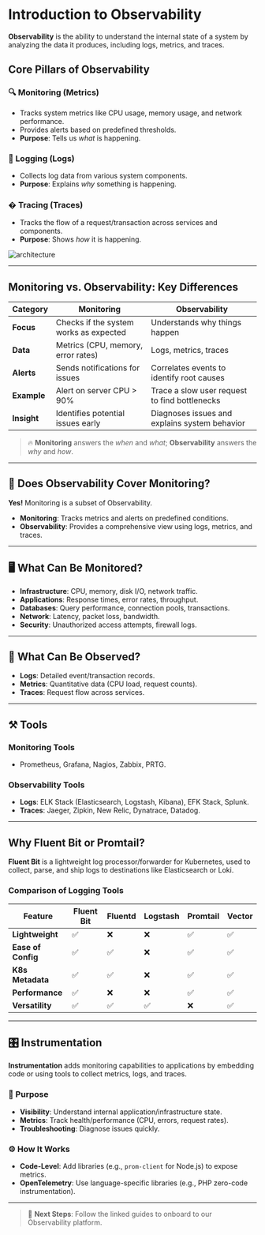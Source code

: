 # Introduction to Observability

**Observability** is the ability to understand the internal state of a system by analyzing the data it produces, including logs, metrics, and traces.

## Core Pillars of Observability

### 🔍 Monitoring (Metrics)
- Tracks system metrics like CPU usage, memory usage, and network performance.
- Provides alerts based on predefined thresholds.
- **Purpose**: Tells us _what_ is happening.

### 📜 Logging (Logs)
- Collects log data from various system components.
- **Purpose**: Explains _why_ something is happening.

### � Tracing (Traces)
- Tracks the flow of a request/transaction across services and components.
- **Purpose**: Shows _how_ it is happening.

![architecture](https://github.com/user-attachments/assets/1ff3470d-bb61-4ed6-bd3a-f4bc1baba881)

---

## Monitoring vs. Observability: Key Differences

| **Category**       | **Monitoring**                                      | **Observability**                                   |
|---------------------|-----------------------------------------------------|-----------------------------------------------------|
| **Focus**           | Checks if the system works as expected              | Understands why things happen                      |
| **Data**            | Metrics (CPU, memory, error rates)                  | Logs, metrics, traces                              |
| **Alerts**          | Sends notifications for issues                     | Correlates events to identify root causes          |
| **Example**         | Alert on server CPU > 90%                           | Trace a slow user request to find bottlenecks      |
| **Insight**         | Identifies potential issues early                  | Diagnoses issues and explains system behavior       |

> 🔥 **Monitoring** answers the *when* and *what*; **Observability** answers the *why* and *how*.

---

## 🔭 Does Observability Cover Monitoring?
**Yes!** Monitoring is a subset of Observability.  
- **Monitoring**: Tracks metrics and alerts on predefined conditions.  
- **Observability**: Provides a comprehensive view using logs, metrics, and traces.

---

## 🖥️ What Can Be Monitored?
- **Infrastructure**: CPU, memory, disk I/O, network traffic.
- **Applications**: Response times, error rates, throughput.
- **Databases**: Query performance, connection pools, transactions.
- **Network**: Latency, packet loss, bandwidth.
- **Security**: Unauthorized access attempts, firewall logs.

---

## 👀 What Can Be Observed?
- **Logs**: Detailed event/transaction records.
- **Metrics**: Quantitative data (CPU load, request counts).
- **Traces**: Request flow across services.

---

## ⚒️ Tools

### Monitoring Tools
- Prometheus, Grafana, Nagios, Zabbix, PRTG.

### Observability Tools
- **Logs**: ELK Stack (Elasticsearch, Logstash, Kibana), EFK Stack, Splunk.
- **Traces**: Jaeger, Zipkin, New Relic, Dynatrace, Datadog.


---

## Why Fluent Bit or Promtail?

**Fluent Bit** is a lightweight log processor/forwarder for Kubernetes, used to collect, parse, and ship logs to destinations like Elasticsearch or Loki.

### Comparison of Logging Tools

| **Feature**           | Fluent Bit | Fluentd | Logstash | Promtail | Vector |
|-----------------------|------------|---------|----------|----------|--------|
| **Lightweight**       | ✅         | ❌      | ❌       | ✅       | ✅     |
| **Ease of Config**    | ✅         | ✅      | ❌       | ✅       | ✅     |
| **K8s Metadata**      | ✅         | ✅      | ❌       | ✅       | ✅     |
| **Performance**       | ✅         | ❌      | ❌       | ✅       | ✅     |
| **Versatility**       | ✅         | ✅      | ✅       | ❌       | ✅     |

---

## 🎛️ Instrumentation
**Instrumentation** adds monitoring capabilities to applications by embedding code or using tools to collect metrics, logs, and traces.

### 🎯 Purpose
- **Visibility**: Understand internal application/infrastructure state.
- **Metrics**: Track health/performance (CPU, errors, request rates).
- **Troubleshooting**: Diagnose issues quickly.

### ⚙️ How It Works
- **Code-Level**: Add libraries (e.g., `prom-client` for Node.js) to expose metrics.
- **OpenTelemetry**: Use language-specific libraries (e.g., PHP zero-code instrumentation).

---

> 📘 **Next Steps**: Follow the linked guides to onboard to our Observability platform.
